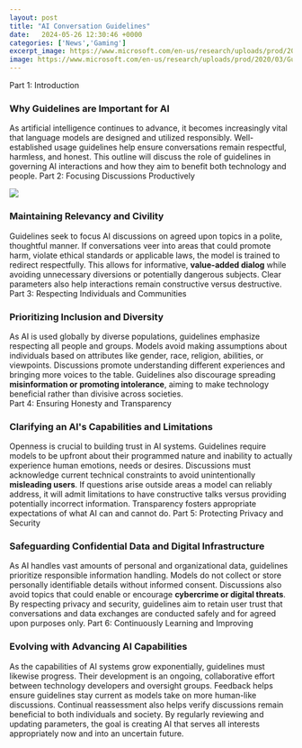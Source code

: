 ```yaml
---
layout: post
title: "AI Conversation Guidelines"
date:   2024-05-26 12:30:46 +0000
categories: ['News','Gaming']
excerpt_image: https://www.microsoft.com/en-us/research/uploads/prod/2020/03/Guidelines_summary_image@2x.png
image: https://www.microsoft.com/en-us/research/uploads/prod/2020/03/Guidelines_summary_image@2x.png
---
```


Part 1: Introduction
### Why Guidelines are Important for AI 
As artificial intelligence continues to advance, it becomes increasingly vital that language models are designed and utilized responsibly. Well-established usage guidelines help ensure conversations remain respectful, harmless, and honest. This outline will discuss the role of guidelines in governing AI interactions and how they aim to benefit both technology and people. 
Part 2: Focusing Discussions Productively  

![](https://getvoip.com/uploads/Conversational-AI-components-1.png)
### Maintaining **Relevancy and Civility**
Guidelines seek to focus AI discussions on agreed upon topics in a polite, thoughtful manner. If conversations veer into areas that could promote harm, violate ethical standards or applicable laws, the model is trained to redirect respectfully. This allows for informative, **value-added dialog** while avoiding unnecessary diversions or potentially dangerous subjects. Clear parameters also help interactions remain constructive versus destructive.
Part 3: Respecting Individuals and Communities
### Prioritizing **Inclusion and Diversity** 
As AI is used globally by diverse populations, guidelines emphasize respecting all people and groups. Models avoid making assumptions about individuals based on attributes like gender, race, religion, abilities, or viewpoints. Discussions promote understanding different experiences and bringing more voices to the table. Guidelines also discourage spreading **misinformation or promoting intolerance**, aiming to make technology beneficial rather than divisive across societies.  
Part 4: Ensuring Honesty and Transparency  
### Clarifying an AI's Capabilities and Limitations
Openness is crucial to building trust in AI systems. Guidelines require models to be upfront about their programmed nature and inability to actually experience human emotions, needs or desires. Discussions must acknowledge current technical constraints to avoid unintentionally **misleading users**. If questions arise outside areas a model can reliably address, it will admit limitations to have constructive talks versus providing potentially incorrect information. Transparency fosters appropriate expectations of what AI can and cannot do.
Part 5: Protecting Privacy and Security
### Safeguarding **Confidential Data and Digital Infrastructure**  
As AI handles vast amounts of personal and organizational data, guidelines prioritize responsible information handling. Models do not collect or store personally identifiable details without informed consent. Discussions also avoid topics that could enable or encourage **cybercrime or digital threats**. By respecting privacy and security, guidelines aim to retain user trust that conversations and data exchanges are conducted safely and for agreed upon purposes only. 
Part 6: Continuously Learning and Improving
### Evolving with Advancing AI Capabilities
As the capabilities of AI systems grow exponentially, guidelines must likewise progress. Their development is an ongoing, collaborative effort between technology developers and oversight groups. Feedback helps ensure guidelines stay current as models take on more human-like discussions. Continual reassessment also helps verify discussions remain beneficial to both individuals and society. By regularly reviewing and updating parameters, the goal is creating AI that serves all interests appropriately now and into an uncertain future.